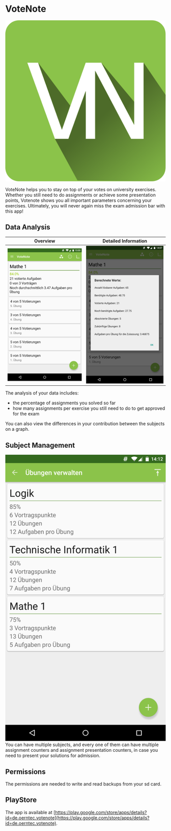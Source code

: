 # VoteNote
![VoteNote icon](readmeAssets/icon.png)

VoteNote helps you to stay on top of your votes on university exercises. Whether you still need to do assignments or achieve some presentation points, Votenote shows you all important parameters concerning your exercises. Ultimately, you will never again miss the exam admission bar with this app!

## Data Analysis
Overview             |  Detailed Information
:-------------------------:|:-------------------------:
![VoteNote data analysis example](readmeAssets/analysis1.png)  |  ![VoteNote data analysis example](readmeAssets/analysis2.png)

The analysis of your data includes:
* the percentage of assignments you solved so far
* how many assignments per exercise you still need to do to get approved for the exam

You can also view the differences in your contribution between the subjects on a graph.

## Subject Management
![VoteNote data analysis example](readmeAssets/subjectManager.png)
You can have multiple subjects, and every one of them can have multiple assignment counters and assignment presentation counters, in case you need to present your solutions for admission.

## Permissions
The permissions are needed to write and read backups from your sd card.

## PlayStore
The app is available at [https://play.google.com/store/apps/details?id=de.oerntec.votenote](https://play.google.com/store/apps/details?id=de.oerntec.votenote).
